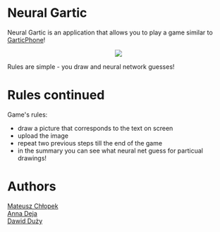 # Neural Gartic
Neural Gartic is an application that allows you to play a game similar to [GarticPhone](https://garticphone.com/pl)!

<p align="center">
  <img src="https://user-images.githubusercontent.com/32665400/153521957-2cf4f837-f486-4e99-94d7-9a76f9c7f9d4.png" />
</p>

Rules are simple - you draw and neural network guesses!  
# Rules continued
Game's rules:
- draw a picture that corresponds to the text on screen
- upload the image
- repeat two previous steps till the end of the game
- in the summary you can see what neural net guess for particual drawings!
# Authors
[Mateusz Chłopek](https://github.com/OftenDeadKanji)  
[Anna Deja](https://github.com/annadeja)  
[Dawid Duży](https://github.com/davidfigaromacintosh)  
